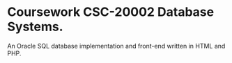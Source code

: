 # Coursework CSC-20002 Database Systems.
An Oracle SQL database implementation and front-end written in HTML and PHP.
